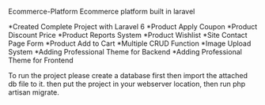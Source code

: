 Ecommerce-Platform
Ecommerce platform built in laravel

*Created Complete Project with Laravel 6  *Product Apply Coupon *Product Discount Price *Product Reports System *Product Wishlist *Site Contact Page Form *Product Add to Cart *Multiple CRUD Function *Image Upload System *Adding Professional Theme for Backend *Adding Professional Theme for Frontend

To run the project please create a database first then import the attached db file to it. then put the project in your webserver location, then run php artisan migrate.
